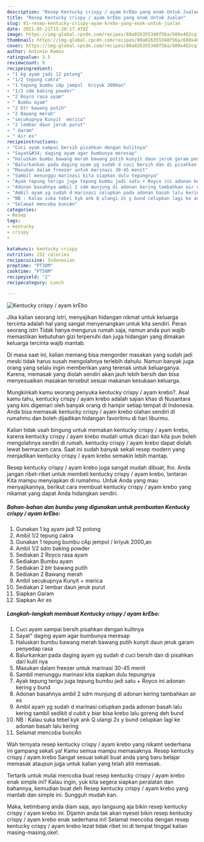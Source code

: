 ```yaml
---
description: "Resep Kentucky crispy / ayam krEbo yang enak Untuk Jualan"
title: "Resep Kentucky crispy / ayam krEbo yang enak Untuk Jualan"
slug: 91-resep-kentucky-crispy-ayam-krebo-yang-enak-untuk-jualan
date: 2021-05-21T15:20:17.478Z
image: https://img-global.cpcdn.com/recipes/80a026355348f56a/680x482cq70/kentucky-crispy-ayam-krebo-foto-resep-utama.jpg
thumbnail: https://img-global.cpcdn.com/recipes/80a026355348f56a/680x482cq70/kentucky-crispy-ayam-krebo-foto-resep-utama.jpg
cover: https://img-global.cpcdn.com/recipes/80a026355348f56a/680x482cq70/kentucky-crispy-ayam-krebo-foto-resep-utama.jpg
author: Antonio Ramos
ratingvalue: 3.5
reviewcount: 9
recipeingredient:
- "1 kg ayam jadi 12 potong"
- "1/2 tepung cakra"
- "1 tepung bumbu cAp jempol  kriyuk 2000an"
- "1/2 sdm baking powder"
- "2 Royco rasa ayam"
- " Bumbu ayam"
- "2 btr bawang putih"
- "2 Bawang merah"
- "secukupnya Kunyit  merica"
- "2 lembar daun jeruk purut"
- " Garam"
- " Air es"
recipeinstructions:
- "Cuci ayam sampai bersih pisahkan dengan kulitnya"
- "Sayat&#34; daging ayam agar bumbunya meresap"
- "Haluskan bumbu bawang merah bawang putih kunyit daun jeruk garam penyedap rasa"
- "Balurkankan pada daging ayam yg sudah d cuci bersih dan di pisahkan dari kulit nya"
- "Masukan dalam freezer untuk marinasi 30-45 menit"
- "Sambil menunggu marinasi kita siapkan dulu tepungnya"
- "Ayak tepung terigu juga tepung bumbu jadi satu + Royco ini adonan kering y bund"
- "Adonan basahnya ambil 2 sdm munjung di adonan kering tambahkan air es"
- "Ambil ayam yg sudah d marinasi celupkan pada adonan basah lalu kering sambil sedikit d cubit y biar bisa krebo lalu goreng deh bund"
- "NB : Kalau suka tebel kyk ank Q ulangi 2x y bund celupkan lagi ke adonan basah lalu kering"
- "Selamat mencoba buncAn"
categories:
- Resep
tags:
- kentucky
- crispy
- 

katakunci: kentucky crispy  
nutrition: 252 calories
recipecuisine: Indonesian
preptime: "PT30M"
cooktime: "PT50M"
recipeyield: "2"
recipecategory: Lunch

---
```



![Kentucky crispy / ayam krEbo](https://img-global.cpcdn.com/recipes/80a026355348f56a/680x482cq70/kentucky-crispy-ayam-krebo-foto-resep-utama.jpg)

Jika kalian seorang istri, menyajikan hidangan nikmat untuk keluarga tercinta adalah hal yang sangat menyenangkan untuk kita sendiri. Peran seorang istri Tidak hanya mengurus rumah saja, namun anda pun wajib memastikan kebutuhan gizi terpenuhi dan juga hidangan yang dimakan keluarga tercinta wajib mantab.

Di masa  saat ini, kalian memang bisa mengorder masakan yang sudah jadi meski tidak harus susah mengolahnya terlebih dahulu. Namun banyak juga orang yang selalu ingin memberikan yang terenak untuk keluarganya. Karena, memasak yang diolah sendiri akan jauh lebih bersih dan bisa menyesuaikan masakan tersebut sesuai makanan kesukaan keluarga. 



Mungkinkah kamu seorang penyuka kentucky crispy / ayam krebo?. Asal kamu tahu, kentucky crispy / ayam krebo adalah sajian khas di Nusantara yang kini digemari oleh banyak orang di hampir setiap tempat di Indonesia. Anda bisa memasak kentucky crispy / ayam krebo olahan sendiri di rumahmu dan boleh dijadikan hidangan favoritmu di hari liburmu.

Kalian tidak usah bingung untuk memakan kentucky crispy / ayam krebo, karena kentucky crispy / ayam krebo mudah untuk dicari dan kita pun boleh mengolahnya sendiri di rumah. kentucky crispy / ayam krebo dapat diolah lewat bermacam cara. Saat ini sudah banyak sekali resep modern yang menjadikan kentucky crispy / ayam krebo semakin lebih mantap.

Resep kentucky crispy / ayam krebo juga sangat mudah dibuat, lho. Anda jangan ribet-ribet untuk membeli kentucky crispy / ayam krebo, lantaran Kita mampu menyiapkan di rumahmu. Untuk Anda yang mau menyajikannya, berikut cara membuat kentucky crispy / ayam krebo yang nikamat yang dapat Anda hidangkan sendiri.

<!--inarticleads1-->

##### Bahan-bahan dan bumbu yang digunakan untuk pembuatan Kentucky crispy / ayam krEbo:

1. Gunakan 1 kg ayam jadi 12 potong
1. Ambil 1/2 tepung cakra
1. Gunakan 1 tepung bumbu cAp jempol / kriyuk 2000,an
1. Ambil 1/2 sdm baking powder
1. Sediakan 2 Royco rasa ayam
1. Sediakan  Bumbu ayam
1. Sediakan 2 btr bawang putih
1. Sediakan 2 Bawang merah
1. Ambil secukupnya Kunyit + merica
1. Sediakan 2 lembar daun jeruk purut
1. Siapkan  Garam
1. Siapkan  Air es




<!--inarticleads2-->

##### Langkah-langkah membuat Kentucky crispy / ayam krEbo:

1. Cuci ayam sampai bersih pisahkan dengan kulitnya
1. Sayat&#34; daging ayam agar bumbunya meresap
1. Haluskan bumbu bawang merah bawang putih kunyit daun jeruk garam penyedap rasa
1. Balurkankan pada daging ayam yg sudah d cuci bersih dan di pisahkan dari kulit nya
1. Masukan dalam freezer untuk marinasi 30-45 menit
1. Sambil menunggu marinasi kita siapkan dulu tepungnya
1. Ayak tepung terigu juga tepung bumbu jadi satu + Royco ini adonan kering y bund
1. Adonan basahnya ambil 2 sdm munjung di adonan kering tambahkan air es
1. Ambil ayam yg sudah d marinasi celupkan pada adonan basah lalu kering sambil sedikit d cubit y biar bisa krebo lalu goreng deh bund
1. NB : Kalau suka tebel kyk ank Q ulangi 2x y bund celupkan lagi ke adonan basah lalu kering
1. Selamat mencoba buncAn




Wah ternyata resep kentucky crispy / ayam krebo yang nikamt sederhana ini gampang sekali ya! Kamu semua mampu memasaknya. Resep kentucky crispy / ayam krebo Sangat sesuai sekali buat anda yang baru belajar memasak ataupun juga untuk kalian yang telah ahli memasak.

Tertarik untuk mulai mencoba buat resep kentucky crispy / ayam krebo enak simple ini? Kalau ingin, yuk kita segera siapkan peralatan dan bahannya, kemudian buat deh Resep kentucky crispy / ayam krebo yang mantab dan simple ini. Sungguh mudah kan. 

Maka, ketimbang anda diam saja, ayo langsung aja bikin resep kentucky crispy / ayam krebo ini. Dijamin anda tak akan nyesel bikin resep kentucky crispy / ayam krebo enak sederhana ini! Selamat mencoba dengan resep kentucky crispy / ayam krebo lezat tidak ribet ini di tempat tinggal kalian masing-masing,oke!.

